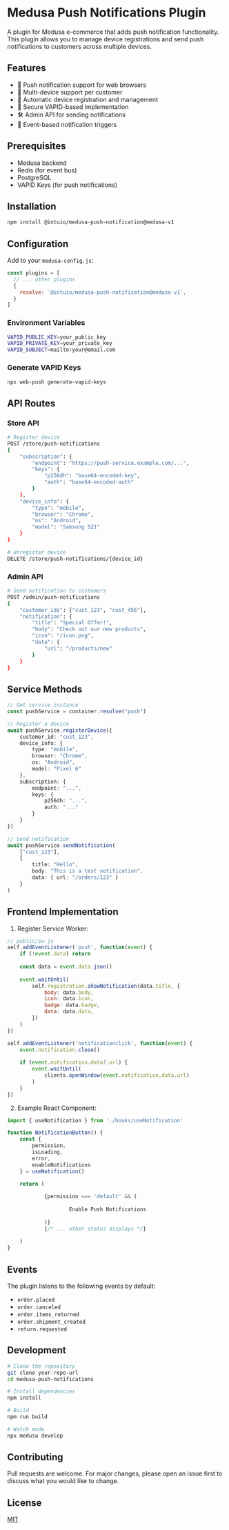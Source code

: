 # Medusa Push Notifications Plugin

A plugin for Medusa e-commerce that adds push notification functionality. This plugin allows you to manage device registrations and send push notifications to customers across multiple devices.

## Features

- 🔔 Push notification support for web browsers
- 📱 Multi-device support per customer
- 🔄 Automatic device registration and management
- 🔐 Secure VAPID-based implementation
- 🛠️ Admin API for sending notifications
- 🔌 Event-based notification triggers

## Prerequisites

- Medusa backend
- Redis (for event bus)
- PostgreSQL
- VAPID Keys (for push notifications)

## Installation

```bash
npm install @intuio/medusa-push-notification@medusa-v1
```

## Configuration

Add to your `medusa-config.js`:

```javascript
const plugins = [
  // ... other plugins
  {
    resolve: `@intuio/medusa-push-notification@medusa-v1`,
  }
]
```

### Environment Variables

```bash
VAPID_PUBLIC_KEY=your_public_key
VAPID_PRIVATE_KEY=your_private_key
VAPID_SUBJECT=mailto:your@email.com
```

### Generate VAPID Keys

```bash
npx web-push generate-vapid-keys
```

## API Routes

### Store API

```bash
# Register device
POST /store/push-notifications
{
    "subscription": {
        "endpoint": "https://push-service.example.com/...",
        "keys": {
            "p256dh": "base64-encoded-key",
            "auth": "base64-encoded-auth"
        }
    },
    "device_info": {
        "type": "mobile",
        "browser": "Chrome",
        "os": "Android",
        "model": "Samsung S21"
    }
}

# Unregister device
DELETE /store/push-notifications/{device_id}
```

### Admin API

```bash
# Send notification to customers
POST /admin/push-notifications
{ 
    "customer_ids": ["cust_123", "cust_456"],
    "notification": {
        "title": "Special Offer!",
        "body": "Check out our new products",
        "icon": "/icon.png",
        "data": {
            "url": "/products/new"
        }
    }
}
```

## Service Methods

```typescript
// Get service instance
const pushService = container.resolve("push")

// Register a device
await pushService.registerDevice({
    customer_id: "cust_123",
    device_info: {
        type: "mobile",
        browser: "Chrome",
        os: "Android",
        model: "Pixel 6"
    },
    subscription: {
        endpoint: "...",
        keys: {
            p256dh: "...",
            auth: "..."
        }
    }
})

// Send notification
await pushService.sendNotification(
    ["cust_123"],
    {
        title: "Hello",
        body: "This is a test notification",
        data: { url: "/orders/123" }
    }
)
```

## Frontend Implementation

1. Register Service Worker:

```javascript
// public/sw.js
self.addEventListener('push', function(event) {
    if (!event.data) return
    
    const data = event.data.json()
    
    event.waitUntil(
        self.registration.showNotification(data.title, {
            body: data.body,
            icon: data.icon,
            badge: data.badge,
            data: data.data,
        })
    )
})

self.addEventListener('notificationclick', function(event) {
    event.notification.close()
    
    if (event.notification.data?.url) {
        event.waitUntil(
            clients.openWindow(event.notification.data.url)
        )
    }
})
```

2. Example React Component: 

```jsx
import { useNotification } from './hooks/useNotification'

function NotificationButton() {
    const { 
        permission,
        isLoading,
        error,
        enableNotifications 
    } = useNotification()

    return (
        
            {permission === 'default' && (
                
                    Enable Push Notifications
                
            )}
            {/* ... other status displays */}
        
    )
}
```


## Events

The plugin listens to the following events by default:
- `order.placed`
- `order.canceled`
- `order.items_returned`
- `order.shipment_created`
- `return.requested`

## Development

```bash
# Clone the repository
git clone your-repo-url
cd medusa-push-notifications

# Install dependencies
npm install

# Build
npm run build

# Watch mode
npx medusa develop
```

## Contributing

Pull requests are welcome. For major changes, please open an issue first to discuss what you would like to change.

## License

[MIT](https://choosealicense.com/licenses/mit/)